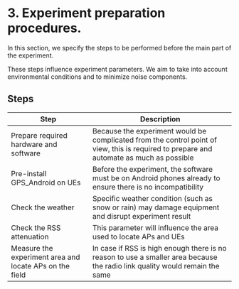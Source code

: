 # 3. Experiment preparation procedures.

In this section, we specify the steps to be performed before the main part of the experiment.

These steps influence experiment parameters. We aim to take into account environmental conditions and to minimize noise components.

## Steps

| Step                                                    | Description                                                                                                                              |
| ------------------------------------------------------- | ---------------------------------------------------------------------------------------------------------------------------------------- |
| Prepare required hardware and software                  | Because the experiment would be complicated from the control point of view, this is required to prepare and automate as much as possible |
| Pre-install GPS_Android on UEs                           | Before the experiment, the software must be on Android phones already to ensure there is no incompatibility                              |
| Check the weather                                       | Specific weather condition (such as snow or rain) may damage equipment and disrupt experiment result                                     |
| Check the RSS attenuation                               | This parameter will influence the area used to locate APs and UEs                                                                        |
| Measure the experiment area and locate APs on the field | In case if RSS is high enough there is no reason to use a smaller area because the radio link quality would remain the same              |
